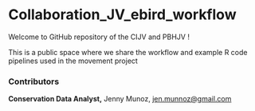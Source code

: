 # Collaboration_JV_ebird_workflow

Welcome to GitHub repository of the CIJV and PBHJV !

This is a public space where we share the workflow and example R code pipelines used in the movement project


### Contributors
**Conservation Data Analyst,** Jenny Munoz, jen.munnoz@gmail.com


